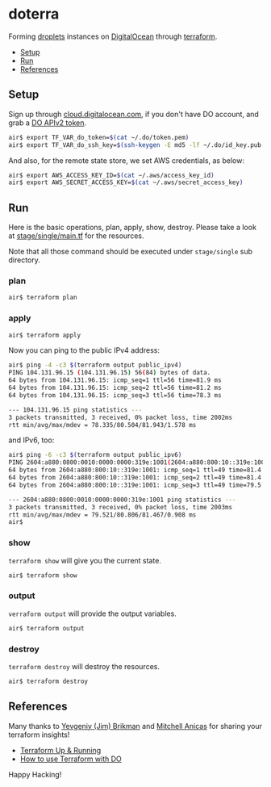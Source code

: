 # doterra

Forming [droplets](https://www.digitalocean.com/products/compute/)
instances on [DigitalOcean](https://digitalocean.com)
through [terraform](https://terraform.io).

- [Setup](#setup)
- [Run](#run)
- [References](#references)

## Setup

Sign up through [cloud.digitalocean.com](https://cloud.digitalocean.com/registrations/new), if you don't have DO account, and grab a [DO APIv2 token](https://www.digitalocean.com/community/tutorials/how-to-use-the-digitalocean-api-v2).

```sh
air$ export TF_VAR_do_token=$(cat ~/.do/token.pem)
air$ export TF_VAR_do_ssh_key=$(ssh-keygen -E md5 -lf ~/.do/id_key.pub|awk '{print $2}'|sed 's/MD5://')
```

And also, for the remote state store, we set AWS credentials, as below:

```sh
air$ export AWS_ACCESS_KEY_ID=$(cat ~/.aws/access_key_id)
air$ export AWS_SECRET_ACCESS_KEY=$(cat ~/.aws/secret_access_key)
```

## Run

Here is the basic operations, plan, apply, show, destroy.
Please take a look at [stage/single/main.tf](stage/single/main.tf) for the resources.

Note that all those command should be executed under `stage/single` sub directory.

### plan

```sh
air$ terraform plan
```

### apply

```sh
air$ terraform apply
```

Now you can ping to the public IPv4 address:

```sh
air$ ping -4 -c3 $(terraform output public_ipv4)
PING 104.131.96.15 (104.131.96.15) 56(84) bytes of data.
64 bytes from 104.131.96.15: icmp_seq=1 ttl=56 time=81.9 ms
64 bytes from 104.131.96.15: icmp_seq=2 ttl=56 time=81.2 ms
64 bytes from 104.131.96.15: icmp_seq=3 ttl=56 time=78.3 ms

--- 104.131.96.15 ping statistics ---
3 packets transmitted, 3 received, 0% packet loss, time 2002ms
rtt min/avg/max/mdev = 78.335/80.504/81.943/1.578 ms
```
and IPv6, too:

```sh
air$ ping -6 -c3 $(terraform output public_ipv6)
PING 2604:a880:0800:0010:0000:0000:319e:1001(2604:a880:800:10::319e:1001) 56 data bytes
64 bytes from 2604:a880:800:10::319e:1001: icmp_seq=1 ttl=49 time=81.4 ms
64 bytes from 2604:a880:800:10::319e:1001: icmp_seq=2 ttl=49 time=81.4 ms
64 bytes from 2604:a880:800:10::319e:1001: icmp_seq=3 ttl=49 time=79.5 ms

--- 2604:a880:0800:0010:0000:0000:319e:1001 ping statistics ---
3 packets transmitted, 3 received, 0% packet loss, time 2003ms
rtt min/avg/max/mdev = 79.521/80.806/81.467/0.908 ms
air$
```

### show

`terraform show` will give you the current state.

```sh
air$ terraform show
```

### output

`verraform output` will provide the output variables.

```sh
air$ terraform output
```

### destroy

`terraform destroy` will destroy the resources.

```sh
air$ terraform destroy
```

## References

Many thanks to [Yevgeniy (Jim) Brikman](http://www.ybrikman.com/) and
[Mitchell Anicas](https://twitter.com/thisismitch) for
sharing your terraform insights!

- [Terraform Up & Running](http://shop.oreilly.com/product/0636920061939.do)
- [How to use Terraform with DO](https://www.digitalocean.com/community/tutorials/how-to-use-terraform-with-digitalocean)

Happy Hacking!
